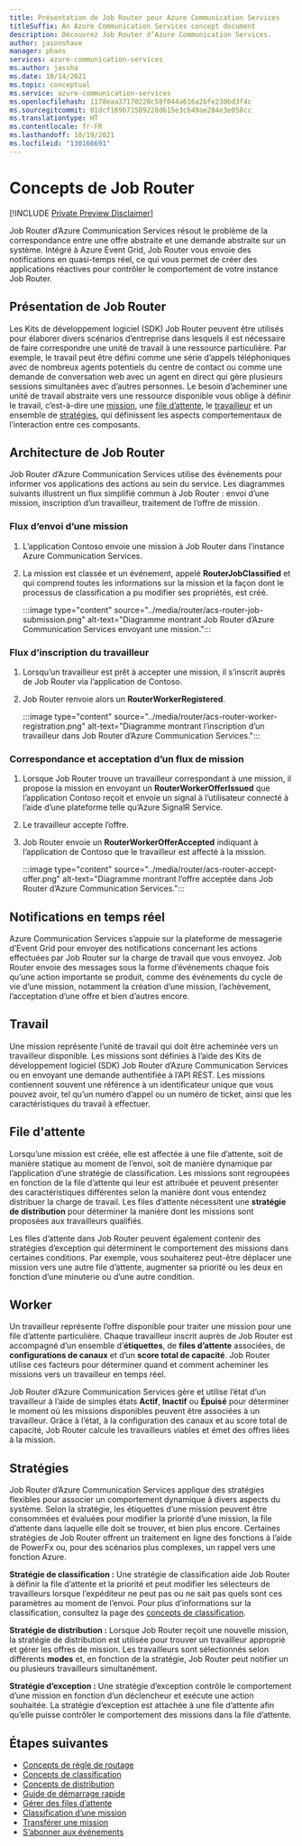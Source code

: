 ```yaml
---
title: Présentation de Job Router pour Azure Communication Services
titleSuffix: An Azure Communication Services concept document
description: Découvrez Job Router d’Azure Communication Services.
author: jasonshave
manager: phans
services: azure-communication-services
ms.author: jassha
ms.date: 10/14/2021
ms.topic: conceptual
ms.service: azure-communication-services
ms.openlocfilehash: 1178eaa37170228c58f044a616a2bfe230bd3f4c
ms.sourcegitcommit: 01dcf169b71589228d615e3cb49ae284e3e058cc
ms.translationtype: HT
ms.contentlocale: fr-FR
ms.lasthandoff: 10/19/2021
ms.locfileid: "130166691"
---
```

# <a name="job-router-concepts"></a>Concepts de Job Router

[!INCLUDE [Private Preview Disclaimer](../../includes/private-preview-include-section.md)]

Job Router d’Azure Communication Services résout le problème de la correspondance entre une offre abstraite et une demande abstraite sur un système. Intégré à Azure Event Grid, Job Router vous envoie des notifications en quasi-temps réel, ce qui vous permet de créer des applications réactives pour contrôler le comportement de votre instance Job Router.

## <a name="job-router-overview"></a>Présentation de Job Router

Les Kits de développement logiciel (SDK) Job Router peuvent être utilisés pour élaborer divers scénarios d’entreprise dans lesquels il est nécessaire de faire correspondre une unité de travail à une ressource particulière. Par exemple, le travail peut être défini comme une série d’appels téléphoniques avec de nombreux agents potentiels du centre de contact ou comme une demande de conversation web avec un agent en direct qui gère plusieurs sessions simultanées avec d’autres personnes. Le besoin d’acheminer une unité de travail abstraite vers une ressource disponible vous oblige à définir le travail, c’est-à-dire une [mission](#job), une [file d’attente](#queue), le [travailleur](#worker) et un ensemble de [stratégies](#policies), qui définissent les aspects comportementaux de l’interaction entre ces composants.

## <a name="job-router-architecture"></a>Architecture de Job Router

Job Router d’Azure Communication Services utilise des événements pour informer vos applications des actions au sein du service. Les diagrammes suivants illustrent un flux simplifié commun à Job Router : envoi d’une mission, inscription d’un travailleur, traitement de l’offre de mission.

### <a name="job-submission-flow"></a>Flux d’envoi d’une mission

1. L’application Contoso envoie une mission à Job Router dans l’instance Azure Communication Services.
2. La mission est classée et un événement, appelé **RouterJobClassified** et qui comprend toutes les informations sur la mission et la façon dont le processus de classification a pu modifier ses propriétés, est créé.
 
    :::image type="content" source="../media/router/acs-router-job-submission.png" alt-text="Diagramme montrant Job Router d’Azure Communication Services envoyant une mission.":::

### <a name="worker-registration-flow"></a>Flux d’inscription du travailleur

1. Lorsqu’un travailleur est prêt à accepter une mission, il s’inscrit auprès de Job Router via l’application de Contoso.
2. Job Router renvoie alors un **RouterWorkerRegistered**.

    :::image type="content" source="../media/router/acs-router-worker-registration.png" alt-text="Diagramme montrant l’inscription d’un travailleur dans Job Router d’Azure Communication Services.":::

### <a name="matching-and-accepting-a-job-flow"></a>Correspondance et acceptation d’un flux de mission

1. Lorsque Job Router trouve un travailleur correspondant à une mission, il propose la mission en envoyant un **RouterWorkerOfferIssued** que l’application Contoso reçoit et envoie un signal à l’utilisateur connecté à l’aide d’une plateforme telle qu’Azure SignalR Service.
2. Le travailleur accepte l’offre.
3. Job Router envoie un **RouterWorkerOfferAccepted** indiquant à l’application de Contoso que le travailleur est affecté à la mission.

    :::image type="content" source="../media/router/acs-router-accept-offer.png" alt-text="Diagramme montrant l’offre acceptée dans Job Router d’Azure Communication Services.":::

## <a name="real-time-notifications"></a>Notifications en temps réel

Azure Communication Services s’appuie sur la plateforme de messagerie d’Event Grid pour envoyer des notifications concernant les actions effectuées par Job Router sur la charge de travail que vous envoyez. Job Router envoie des messages sous la forme d’événements chaque fois qu’une action importante se produit, comme des événements du cycle de vie d’une mission, notamment la création d’une mission, l’achèvement, l’acceptation d’une offre et bien d’autres encore.

## <a name="job"></a>Travail

Une mission représente l’unité de travail qui doit être acheminée vers un travailleur disponible. Les missions sont définies à l’aide des Kits de développement logiciel (SDK) Job Router d’Azure Communication Services ou en envoyant une demande authentifiée à l’API REST. Les missions contiennent souvent une référence à un identificateur unique que vous pouvez avoir, tel qu’un numéro d’appel ou un numéro de ticket, ainsi que les caractéristiques du travail à effectuer.

## <a name="queue"></a>File d'attente

Lorsqu’une mission est créée, elle est affectée à une file d’attente, soit de manière statique au moment de l’envoi, soit de manière dynamique par l’application d’une stratégie de classification. Les missions sont regroupées en fonction de la file d’attente qui leur est attribuée et peuvent présenter des caractéristiques différentes selon la manière dont vous entendez distribuer la charge de travail. Les files d’attente nécessitent une **stratégie de distribution** pour déterminer la manière dont les missions sont proposées aux travailleurs qualifiés.

Les files d’attente dans Job Router peuvent également contenir des stratégies d’exception qui déterminent le comportement des missions dans certaines conditions. Par exemple, vous souhaiterez peut-être déplacer une mission vers une autre file d’attente, augmenter sa priorité ou les deux en fonction d’une minuterie ou d’une autre condition.

## <a name="worker"></a>Worker

Un travailleur représente l’offre disponible pour traiter une mission pour une file d’attente particulière. Chaque travailleur inscrit auprès de Job Router est accompagné d’un ensemble d’**étiquettes**, de **files d’attente** associées, de **configurations de canaux** et d’un **score total de capacité**. Job Router utilise ces facteurs pour déterminer quand et comment acheminer les missions vers un travailleur en temps réel.

Job Router d’Azure Communication Services gère et utilise l’état d’un travailleur à l’aide de simples états **Actif**, **Inactif** ou **Épuisé** pour déterminer le moment où les missions disponibles peuvent être associées à un travailleur. Grâce à l’état, à la configuration des canaux et au score total de capacité, Job Router calcule les travailleurs viables et émet des offres liées à la mission.

## <a name="policies"></a>Stratégies

Job Router d’Azure Communication Services applique des stratégies flexibles pour associer un comportement dynamique à divers aspects du système. Selon la stratégie, les étiquettes d’une mission peuvent être consommées et évaluées pour modifier la priorité d’une mission, la file d’attente dans laquelle elle doit se trouver, et bien plus encore. Certaines stratégies de Job Router offrent un traitement en ligne des fonctions à l’aide de PowerFx ou, pour des scénarios plus complexes, un rappel vers une fonction Azure.

**Stratégie de classification :** Une stratégie de classification aide Job Router à définir la file d’attente et la priorité et peut modifier les sélecteurs de travailleurs lorsque l’expéditeur ne peut pas ou ne sait pas quels sont ces paramètres au moment de l’envoi. Pour plus d’informations sur la classification, consultez la page des [concepts de classification](classification-concepts.md).

**Stratégie de distribution :** Lorsque Job Router reçoit une nouvelle mission, la stratégie de distribution est utilisée pour trouver un travailleur approprié et gérer les offres de mission. Les travailleurs sont sélectionnés selon différents **modes** et, en fonction de la stratégie, Job Router peut notifier un ou plusieurs travailleurs simultanément.

**Stratégie d’exception :** Une stratégie d’exception contrôle le comportement d’une mission en fonction d’un déclencheur et exécute une action souhaitée. La stratégie d’exception est attachée à une file d’attente afin qu’elle puisse contrôler le comportement des missions dans la file d’attente.

## <a name="next-steps"></a>Étapes suivantes

- [Concepts de règle de routage](router-rule-concepts.md)
- [Concepts de classification](classification-concepts.md)
- [Concepts de distribution](distribution-concepts.md)
- [Guide de démarrage rapide](../../quickstarts/router/get-started-router.md)
- [Gérer des files d’attente](../../how-tos/router-sdk/manage-queue.md)
- [Classification d’une mission](../../how-tos/router-sdk/job-classification.md)
- [Transférer une mission](../../how-tos/router-sdk/escalate-job.md)
- [S’abonner aux événements](../../how-tos/router-sdk/subscribe-events.md)